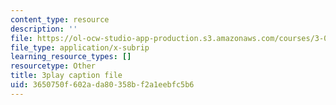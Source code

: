 ```yaml
---
content_type: resource
description: ''
file: https://ol-ocw-studio-app-production.s3.amazonaws.com/courses/3-091sc-introduction-to-solid-state-chemistry-fall-2010/3650750f602ada80358bf2a1eebfc5b6_h57hFAsLAGo.srt
file_type: application/x-subrip
learning_resource_types: []
resourcetype: Other
title: 3play caption file
uid: 3650750f-602a-da80-358b-f2a1eebfc5b6
---
```

